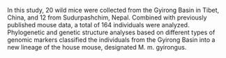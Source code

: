 In this study, 20 wild mice were collected from the Gyirong Basin in Tibet, China, and 12 from Sudurpashchim, Nepal. Combined with previously published mouse data, a total of 164 individuals were analyzed. Phylogenetic and genetic structure analyses based on different types of genomic markers classified the individuals from the Gyirong Basin into a new lineage of the house mouse, designated M. m. gyirongus.
